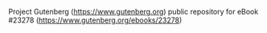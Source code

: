 Project Gutenberg (https://www.gutenberg.org) public repository for eBook #23278 (https://www.gutenberg.org/ebooks/23278)
